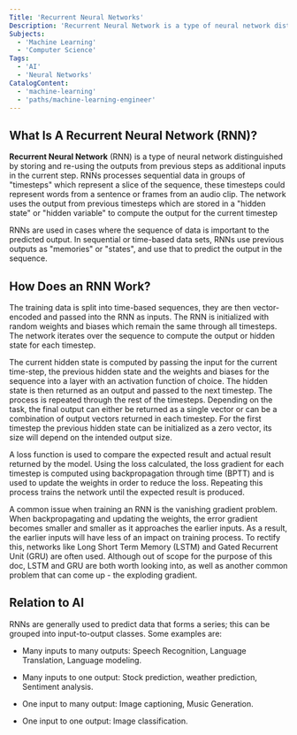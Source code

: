```yaml
---
Title: 'Recurrent Neural Networks'
Description: 'Recurrent Neural Network is a type of neural network distinguished by storing and re-using the output from previous steps as an additional input in the current step'
Subjects:
  - 'Machine Learning'
  - 'Computer Science'
Tags:
  - 'AI'
  - 'Neural Networks'
CatalogContent:
  - 'machine-learning'
  - 'paths/machine-learning-engineer'
---
```


## What Is A Recurrent Neural Network (RNN)?

**Recurrent Neural Network** (RNN) is a type of neural network distinguished by storing and re-using the outputs from previous steps as additional inputs in the current step. RNNs processes sequential data in groups of "timesteps" which represent a slice of the sequence, these timesteps could represent words from a sentence or frames from an audio clip. The network uses the output from previous timesteps which are stored in a "hidden state" or "hidden variable" to compute the output for the current timestep

RNNs are used in cases where the sequence of data is important to the predicted output. In sequential or time-based data sets, RNNs use previous outputs as "memories" or "states", and use that to predict the output in the sequence.

## How Does an RNN Work?

The training data is split into time-based sequences, they are then vector-encoded and passed into the RNN as inputs. The RNN is initialized with random weights and biases which remain the same through all timesteps. The network iterates over the sequence to compute the output or hidden state for each timestep.

The current hidden state is computed by passing the input for the current time-step, the previous hidden state and the weights and biases for the sequence into a layer with an activation function of choice. The hidden state is then returned as an output and passed to the next timestep. The process is repeated through the rest of the timesteps. Depending on the task, the final output can either be returned as a single vector or can be a combination of output vectors returned in each timestep. For the first timestep the previous hidden state can be initialized as a zero vector, its size will depend on the intended output size.

A loss function is used to compare the expected result and actual result returned by the model. Using the loss calculated, the loss gradient for each timestep is computed using backpropagation through time (BPTT) and is used to update the weights in order to reduce the loss. Repeating this process trains the network until the expected result is produced.

A common issue when training an RNN is the vanishing gradient problem. When backpropagating and updating the weights, the error gradient becomes smaller and smaller as it approaches the earlier inputs. As a result, the earlier inputs will have less of an impact on training process. To rectify this, networks like Long Short Term Memory (LSTM) and Gated Recurrent Unit (GRU) are often used. Although out of scope for the purpose of this doc, LSTM and GRU are both worth looking into, as well as another common problem that can come up - the exploding gradient.

## Relation to AI

RNNs are generally used to predict data that forms a series; this can be grouped into input-to-output classes. Some examples are:

- Many inputs to many outputs: Speech Recognition, Language Translation, Language modeling.

- Many inputs to one output: Stock prediction, weather prediction, Sentiment analysis.

- One input to many output: Image captioning, Music Generation.

- One input to one output: Image classification.
